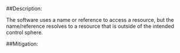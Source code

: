 ##Description:

The software uses a name or reference to access a resource, but the name/reference resolves to a resource that is outside of the intended control sphere.



##Mitigation:

